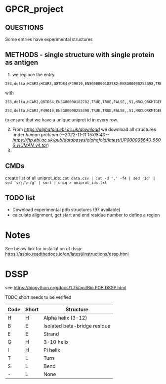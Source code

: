 # GPCR_project

## QUESTIONS

Some entries have experimental structures


## METHODS - single structure with single protein as antigen

1) we replace the entry 
```
253,delta,HCAR2;HCAR3,Q8TDS4;P49019,ENSG00000182782;ENSG00000255398,TRUE,TRUE,FALSE,,51,NRCLQRKMTGEPDNNRSTSVELTGDPNKTRGAPEALMANSGEPWSPSYLGP
```
with 
```
253,delta,HCAR2,Q8TDS4,ENSG00000182782,TRUE,TRUE,FALSE,,51,NRCLQRKMTGEPDNNRSTSVELTGDPNKTRGAPEALMANSGEPWSPSYLGP

253,delta,HCAR3,P49019,ENSG00000255398,TRUE,TRUE,FALSE,,51,NRCLQRKMTGEPDNNRSTSVELTGDPNKTRGAPEALMANSGEPWSPSYLGP
```
to ensure that we have a unique uniprot id in every row.

2) From *https://alphafold.ebi.ac.uk/download* we download all structures under *human proteom* (*--2022-11-11 15:08:40--  https://ftp.ebi.ac.uk/pub/databases/alphafold/latest/UP000005640_9606_HUMAN_v4.tar*)
2) 

## CMDs

create list of all uniprot_ids: ```cat data.csv | cut -d ',' -f4 | sed '1d' | sed 's/;/\n/g' | sort | uniq > uniprot_ids.txt```

## TODO list

+ Download experimental pdb structures (97 available)
+ calculate alignment, get start and end residue number to define a region





# Notes

See below link for installation of dssp:
https://ssbio.readthedocs.io/en/latest/instructions/dssp.html 




# DSSP
see https://biopython.org/docs/1.75/api/Bio.PDB.DSSP.html

TODO short needs to be verified

| Code | Short | Structure                    |
|------|-------|------------------------------|
| H    | H     | Alpha helix (3-12)           |
| B    | E     | Isolated beta-bridge residue |
| E    | E     | Strand                       |
| G    | H     | 3-10 helix                   |
| I    | H     | Pi helix                     |
| T    | L     | Turn                         |
| S    | L     | Bend                         |
| -    | L     | None                         |


